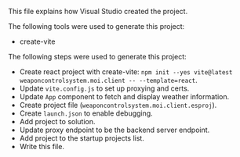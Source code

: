 This file explains how Visual Studio created the project.

The following tools were used to generate this project:
- create-vite

The following steps were used to generate this project:
- Create react project with create-vite: `npm init --yes vite@latest weaponcontrolsystem.moi.client -- --template=react`.
- Update `vite.config.js` to set up proxying and certs.
- Update `App` component to fetch and display weather information.
- Create project file (`weaponcontrolsystem.moi.client.esproj`).
- Create `launch.json` to enable debugging.
- Add project to solution.
- Update proxy endpoint to be the backend server endpoint.
- Add project to the startup projects list.
- Write this file.
